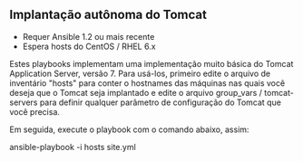 ## Implantação autônoma do Tomcat

- Requer Ansible 1.2 ou mais recente
- Espera hosts do CentOS / RHEL 6.x

Estes playbooks implementam uma implementação muito básica do Tomcat Application Server,
versão 7. Para usá-los, primeiro edite o arquivo de inventário "hosts" para conter o
hostnames das máquinas nas quais você deseja que o Tomcat seja implantado e edite o
arquivo group_vars / tomcat-servers para definir qualquer parâmetro de configuração do Tomcat que você precisa.

Em seguida, execute o playbook com o comando abaixo, assim:


ansible-playbook -i hosts site.yml
